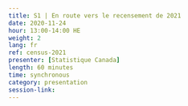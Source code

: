```yaml
---
title: S1 | En route vers le recensement de 2021
date: 2020-11-24
hour: 13:00-14:00 HE
weight: 2
lang: fr
ref: census-2021
presenter: [Statistique Canada]
length: 60 minutes
time: synchronous
category: presentation
session-link:
---
```

